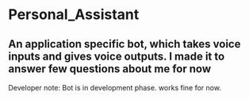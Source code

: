 # Personal_Assistant
An application specific bot, which takes voice inputs and gives voice outputs. I made it to answer few questions about me for now
-------------------------------
Developer note: Bot is in development phase. works fine for now. 
